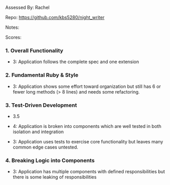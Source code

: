Assessed By: Rachel

Repo: https://github.com/kbs5280/night_writer

Notes:

Scores:

### 1. Overall Functionality

* 3: Application follows the complete spec and one extension

### 2. Fundamental Ruby & Style

* 3:  Application shows some effort toward organization but still has 6 or fewer long methods (> 8 lines) and needs some refactoring.

### 3. Test-Driven Development

* 3.5

* 4: Application is broken into components which are well tested in both isolation and integration
* 3: Application uses tests to exercise core functionality but leaves many common edge cases untested.

### 4. Breaking Logic into Components

* 3: Application has multiple components with defined responsibilities but there is some leaking of responsibilities


